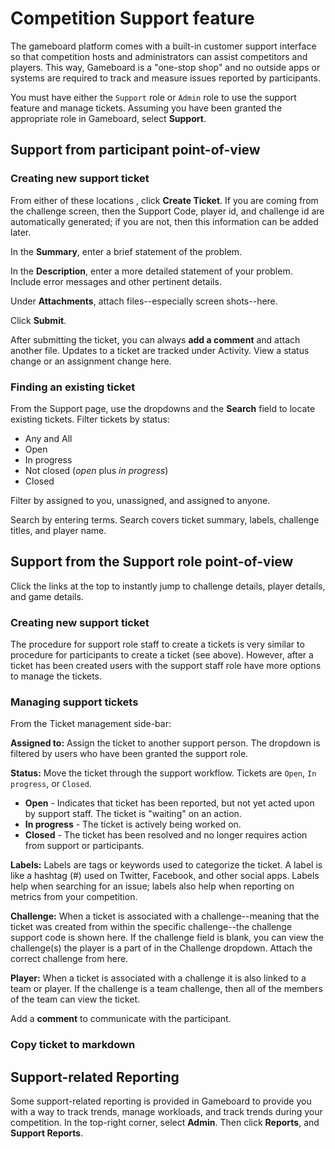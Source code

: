 # Competition Support feature

The gameboard platform comes with a built-in customer support interface so that competition hosts and administrators can assist competitors and players. This way, Gameboard is a "one-stop shop" and no outside apps or systems are required to track and measure issues reported by participants.

You must have either the `Support` role or `Admin` role to use the support feature and manage tickets. Assuming you have been granted the appropriate role in Gameboard, select **Support**.

## Support from participant point-of-view

### Creating new support ticket

From either of these locations <!--Once I see it in Launchpad, I can add more detail here-->, click **Create Ticket**. If you are coming from the challenge screen, then the Support Code, player id, and challenge id are automatically generated; if you are not, then this information can be added later.  

In the **Summary**, enter a brief statement of the problem.

In the **Description**, enter a more detailed statement of your problem. Include error messages and other pertinent details.

Under **Attachments**, attach files--especially screen shots--here.

Click **Submit**.

After submitting the ticket, you can always **add a comment** and attach another file. Updates to a ticket are tracked under Activity. View a status change or an assignment change here. 

### Finding an existing ticket

From the Support page, use the dropdowns and the **Search** field to locate existing tickets. Filter tickets by status:
- Any and All
- Open
- In progress
- Not closed (*open* plus *in progress*)
- Closed  

Filter by assigned to you, unassigned, and assigned to anyone.

Search by entering terms. Search covers ticket summary, labels, challenge titles, and player name. 

## Support from the Support role point-of-view 

Click the links at the top to instantly jump to challenge details, player details, and game details. <!--I'll add more detail here, too, when I can see and test.-->

### Creating new support ticket

The procedure for support role staff to create a tickets is very similar to procedure for participants to create a ticket (see above). However, after a ticket has been created users with the support staff role have more options to manage the tickets.  

### Managing support tickets

From the Ticket management side-bar:

**Assigned to:** Assign the ticket to another support person. The dropdown is filtered by users who have been granted the support role. 
	
**Status:** Move the ticket through the support workflow. Tickets are `Open`, `In progress`, or `Closed`.

- **Open** - Indicates that ticket has been reported, but not yet acted upon by support staff. The ticket is "waiting" on an action.
- **In progress** - The ticket is actively being worked on.
- **Closed** - The ticket has been resolved and no longer requires action from support or participants.

**Labels:** Labels are tags or keywords used to categorize the ticket. A label is like a hashtag (#) used on Twitter, Facebook, and other social apps. Labels help when searching for an issue; labels also help when reporting on metrics from your competition.

**Challenge:** When a ticket is associated with a challenge--meaning that the ticket was created from within the specific challenge--the challenge support code is shown here. If the challenge field is blank, you can view the challenge(s) the player is a part of in the Challenge dropdown. Attach the correct challenge from here.

**Player:** When a ticket is associated with a challenge it is also linked to a team or player. If the challenge is a team challenge, then all of the members of the team can view the ticket.

Add a **comment** to communicate with the participant.

### Copy ticket to markdown

## Support-related Reporting

<!--This will change for sure. Just don't want to forget about writing this. If it is brief enough, I may include it in my Admin settings doc.-->

Some support-related reporting is provided in Gameboard to provide you with a way to track trends, manage workloads, and track trends during your competition. In the top-right corner, select **Admin**. Then click **Reports**, and **Support Reports**.